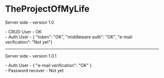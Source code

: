 # TheProjectOfMyLife

<p>Server side - version 1.0</p>
- CRUD User - OK <br>
- Auth User - {
"token": "OK", 
"middleware auth": "OK",
"e-mail verification": "Not yet"}<br><hr>
<p>Server side - version 1.0.1</p>
- Auth User - {
"e-mail verification": "OK"
} <br>
- Password recover - Not yet
